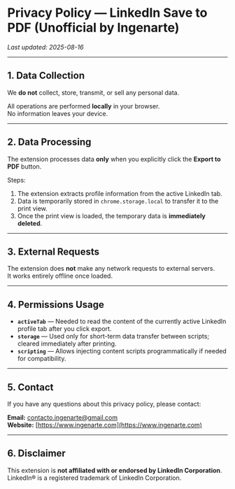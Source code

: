 # Privacy Policy — LinkedIn Save to PDF (Unofficial by Ingenarte)

_Last updated: 2025-08-16_

---

## 1. Data Collection

We **do not** collect, store, transmit, or sell any personal data.

All operations are performed **locally** in your browser.  
No information leaves your device.

---

## 2. Data Processing

The extension processes data **only** when you explicitly click the **Export to PDF** button.

Steps:

1. The extension extracts profile information from the active LinkedIn tab.
2. Data is temporarily stored in `chrome.storage.local` to transfer it to the print view.
3. Once the print view is loaded, the temporary data is **immediately deleted**.

---

## 3. External Requests

The extension does **not** make any network requests to external servers.  
It works entirely offline once loaded.

---

## 4. Permissions Usage

- **`activeTab`** — Needed to read the content of the currently active LinkedIn profile tab after you click export.
- **`storage`** — Used only for short-term data transfer between scripts; cleared immediately after printing.
- **`scripting`** — Allows injecting content scripts programmatically if needed for compatibility.

---

## 5. Contact

If you have any questions about this privacy policy, please contact:

**Email:** contacto.ingenarte@gmail.com  
**Website:** [https://www.ingenarte.com](https://www.ingenarte.com)

---

## 6. Disclaimer

This extension is **not affiliated with or endorsed by LinkedIn Corporation**.  
LinkedIn® is a registered trademark of LinkedIn Corporation.
